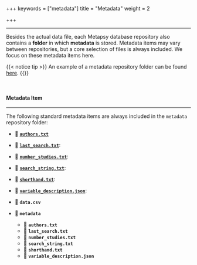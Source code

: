 +++
keywords = ["metadata"]
title = "Metadata"
weight = 2

+++
***

Besides the actual data file, each Metapsy database repository also contains a **folder** in which **metadata** is stored. Metadata items may vary between repositories, but a core selection of files is always included. We focus on these metadata items here.

{{< notice tip >}} An example of a metadata repository folder can be found [here](https://github.com/metapsy-project/data-template/tree/master/metadata). {{</notice>}}

<br>

#### Metadata Item

***

The following standard metadata items are always included in the `metadata` repository folder:

* 📄 [**`authors.txt`**](https://github.com/metapsy-project/data-template/blob/master/metadata/authors.txt) 
* 📄 [**`last_search.txt`**](https://github.com/metapsy-project/data-template/blob/master/metadata/last_search.txt):
* 📄 [**`number_studies.txt`**](https://github.com/metapsy-project/data-template/blob/master/metadata/number_studies.txt):
* 📄 [**`search_string.txt`**](https://github.com/metapsy-project/data-template/blob/master/metadata/search_string.txt):
* 📄 [**`shorthand.txt`**](https://github.com/metapsy-project/data-template/blob/master/metadata/shorthand.txt):
* 📄 [**`variable_description.json`**](https://github.com/metapsy-project/data-template/blob/master/metadata/variable_description.json):

* 💾 **`data.csv`**
* 📁 **`metadata`**
  * 📄 **`authors.txt`**
  * 📄 **`last_search.txt`**
  * 📄 **`number_studies.txt`**
  * 📄 **`search_string.txt`**
  * 📄 **`shorthand.txt`**
  * 📄 **`variable_description.json`**
